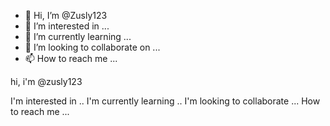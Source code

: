 - 👋 Hi, I’m @Zusly123
- 👀 I’m interested in ...
- 🌱 I’m currently learning ...
- 💞️ I’m looking to collaborate on ...
- 📫 How to reach me ...

<!---
Zusly123/Zusly123 is a ✨ special ✨ repository because its `README.md` (this file) appears on your GitHub profile.
You can click the Preview link to take a look at your changes.
--->hi, i'm @zusly123
I'm interested in ..
I'm currently learning ..
I'm looking to collaborate ...
How to reach me ...


